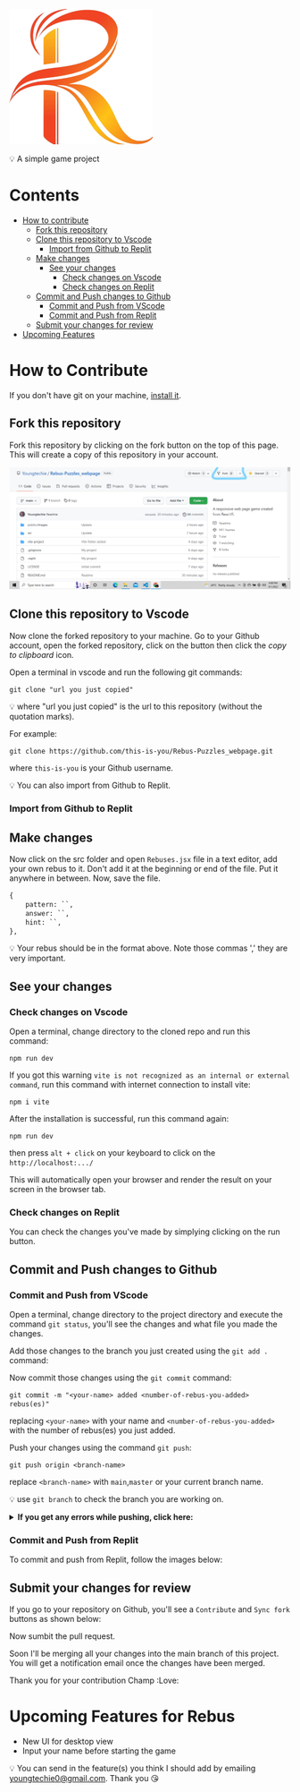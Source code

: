 ![Rebus](./public/images/Rebus_logo.png)

:bulb: A simple game project

# Contents

- [How to contribute](#How-to-Contribute)
  - [Fork this repository](#Fork-this-repository)
  - [Clone this repository to Vscode](#Clone-this-repository-to-Vscode)
    - [Import from Github to Replit](#Import-from-Github-to-Replit)
  - [Make changes](#Make-changes)
    - [See your changes](#See-your-changes)
      - [Check changes on Vscode](#Check-changes-on-Vscode)
      - [Check changes on Replit](#Check-changes-on-Replit)
  - [Commit and Push changes to Github](#Commit-and-Push-changes-to-Github)
    - [Commit and Push from VScode](#Commit-and-Push-from-VScode)
    - [Commit and Push from Replit](#Commit-and-Push-from-Replit)
  - [Submit your changes for review](#Submit-your-changes-for-review)
- [Upcoming Features](#Upcoming-Features)

# How to Contribute

If you don't have git on your machine, [install it](https://help.github.com/articles/set-up-git/).

## Fork this repository

Fork this repository by clicking on the fork button on the top of this page. This will create a copy of this repository in your account.

![For this repo](./screenshots/1.jpg)

## Clone this repository to Vscode

Now clone the forked repository to your machine. Go to your Github account, open the forked repository, click on the button then click the _copy to clipboard_ icon.

Open a terminal in vscode and run the following git commands:

```
git clone "url you just copied"
```

:bulb: where "url you just copied" is the url to this repository (without the quotation marks).

For example:

```
git clone https://github.com/this-is-you/Rebus-Puzzles_webpage.git
```

where `this-is-you` is your Github username.

:bulb: You can also import from Github to Replit.

### Import from Github to Replit

## Make changes

Now click on the src folder and open `Rebuses.jsx` file in a text editor, add your own rebus to it. Don't add it at the beginning or end of the file. Put it anywhere in between. Now, save the file.

```
{
    pattern: ``,
    answer: ``,
    hint: ``,
},
```

:bulb: Your rebus should be in the format above. Note those commas ',' they are very important.

## See your changes

### Check changes on Vscode

Open a terminal, change directory to the cloned repo and run this command:

```
npm run dev
```

If you got this warning `vite is not recognized as an internal or external command`, run this command with internet connection to install vite:

 ```
 npm i vite
 ```

After the installation is successful, run this command again:

```
npm run dev
```

then press ```alt + click``` on your keyboard to click on the `http://localhost:.../`

This will automatically open your browser and render the result on your screen in the browser tab.

### Check changes on Replit

You can check the changes you've made by simplying clicking on the run button.

## Commit and Push changes to Github

### Commit and Push from VScode

Open a terminal, change directory to the project directory and execute the command `git status`, you'll see the changes and what file you made the changes.

Add those changes to the branch you just created using the `git add .` command:

Now commit those changes using the `git commit` command:

```
git commit -m "<your-name> added <number-of-rebus-you-added> rebus(es)"
```

replacing `<your-name>` with your name and `<number-of-rebus-you-added>` with the number of rebus(es) you just added.

Push your changes using the command `git push`:

```
git push origin <branch-name>
```

replace `<branch-name>` with `main`,`master` or your current branch name.

:bulb: use `git branch` to check the branch you are working on.

<details>
<summary> <strong>If you get any errors while pushing, click here:</strong> </summary>

- ### Authentication Error

     <pre>remote: Support for password authentication was removed on August 13, 2021. Please use a personal access token instead.
  remote: Please see https://github.blog/2020-12-15-token-authentication-requirements-for-git-operations/ for more information.
  fatal: Authentication failed for 'https://github.com/<your-username>/Rebus-Puzzles_webpage.git/'</pre>  
   Go to [GitHub's tutorial](https://docs.github.com/en/authentication/connecting-to-github-with-ssh/adding-a-new-ssh-key-to-your-github-account) on generating and configuring an SSH key to your account.

</details>

### Commit and Push from Replit

To commit and push from Replit, follow the images below:

## Submit your changes for review

If you go to your repository on Github, you'll see a `Contribute` and `Sync fork` buttons as shown below:

Now sumbit the pull request.

Soon I'll be merging all your changes into the main branch of this project. You will get a notification email once the changes have been merged.

Thank you for your contribution Champ :Love:

# Upcoming Features for Rebus
- New UI for desktop view
- Input your name before starting the game

:bulb: You can send in the feature(s) you think I should add by emailing youngtechie0@gmail.com. Thank you :kissing_heart: